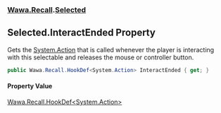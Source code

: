 ### [Wawa.Recall](Wawa.Recall.md 'Wawa.Recall').[Selected](Selected.md 'Wawa.Recall.Selected')

## Selected.InteractEnded Property

Gets the [System.Action](https://docs.microsoft.com/en-us/dotnet/api/System.Action 'System.Action') that is called whenever the player is interacting  
with this selectable and releases the mouse or controller button.

```csharp
public Wawa.Recall.HookDef<System.Action> InteractEnded { get; }
```

#### Property Value
[Wawa.Recall.HookDef&lt;](HookDef{T}.md 'Wawa.Recall.HookDef<T>')[System.Action](https://docs.microsoft.com/en-us/dotnet/api/System.Action 'System.Action')[&gt;](HookDef{T}.md 'Wawa.Recall.HookDef<T>')
